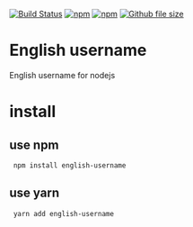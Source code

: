 [![Build Status](https://www.travis-ci.org/siwilizhao/english-username.svg?branch=master)](https://www.travis-ci.org/siwilizhao/english-username)
[![npm](https://img.shields.io/npm/v/english-username.svg)](https://www.npmjs.com/package/english-username)
[![npm](https://img.shields.io/npm/dt/english-username.svg)](https://www.npmjs.com/package/english-username)
[![Github file size](https://img.shields.io/github/size/siwilizhao/english-username/data.json.svg)](https://github.com/siwilizhao/english-username/data.json)

# English username

English username for nodejs

# install

## use npm 

` npm install english-username`

## use yarn

` yarn add english-username`
